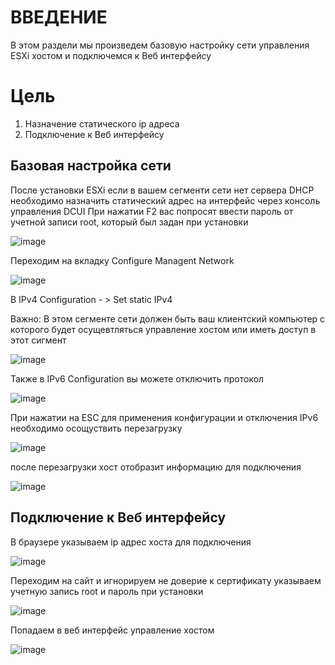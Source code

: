 # ВВЕДЕНИЕ

В этом раздели мы произведем базовую настройку сети управления ESXi хостом и подключемся к Веб интерфейсу
# Цель

1) Назначение статического ip адреса
2) Подключение к Веб интерфейсу

## Базовая настройка сети

После установки ESXi если в вашем сегменти сети нет сервера DHCP необходимо назначить статический адрес на интерфейс через консоль управления DCUI
При нажатии F2 вас попросят ввести пароль от учетной записи root, который был задан при установки 

![image](https://user-images.githubusercontent.com/79700810/154033618-4b56789d-72c9-42f6-950c-47fc60a09b90.png)

Переходим на вкладку Configure Managent Network

![image](https://user-images.githubusercontent.com/79700810/154034355-9478c9b6-29d5-473d-a4b2-ee5450508cf2.png)

В IPv4 Configuration - > Set static IPv4

Важно: В этом сегменте сети должен быть ваш клиентский компьютер с которого будет осущевтляться управление хостом или иметь доступ в этот сигмент

![image](https://user-images.githubusercontent.com/79700810/154035757-c6ee94fd-234f-4402-a635-2fea9fffa20f.png)

Также в IPv6 Configuration вы можете отключить протокол 

![image](https://user-images.githubusercontent.com/79700810/154036773-93c40a73-bf77-47a5-98d4-3afc01f1adee.png)

При нажатии на ESC для применения конфигурации и отключения IPv6 необходимо осощуствить перезагрузку 

![image](https://user-images.githubusercontent.com/79700810/154036913-ee617b27-d89a-4d16-a85c-35c7ed14afc6.png)

после перезагрузки хост отобразит информацию для подключения

![image](https://user-images.githubusercontent.com/79700810/154037638-be739b1a-fc4e-4f27-9625-3dc72084c79e.png)

## Подключение к Веб интерфейсу

В браузере указываем ip адрес хоста для подключения 

![image](https://user-images.githubusercontent.com/79700810/154049955-d6b761b2-a7ca-4faf-bb03-3fcf2da76929.png)


Переходим на сайт и игнорируем не доверие к сертификату указываем учетную запись root и пароль при установки

![image](https://user-images.githubusercontent.com/79700810/154050110-feb0e8bf-8b2b-4739-96c8-63a8cbc8de41.png)

Попадаем в веб интерфейс управление хостом 

![image](https://user-images.githubusercontent.com/79700810/154050241-49a1b2dd-714c-42a2-b309-ce5bfa29219f.png)
